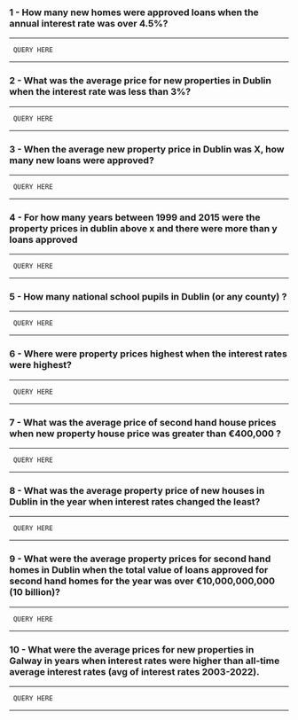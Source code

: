 ### 1 - How many new homes were approved loans when the annual interest rate was over 4.5%?

---

```
 QUERY HERE
```

---

### 2 - What was the average price for new properties in Dublin when the interest rate was less than 3%?

---

```
 QUERY HERE
```

---

### 3 - When the average new property price in Dublin was X, how many new loans were approved?

---

```
 QUERY HERE
```

---

### 4 - For how many years between 1999 and 2015 were the property prices in dublin above x and there were more than y loans approved  

---

```
 QUERY HERE
```

---

### 5 - How many national school pupils in Dublin (or any county) ? 

---

```
 QUERY HERE
```

---

### 6 - Where were property prices highest when the interest rates were highest? 

---

```
 QUERY HERE
```

---

### 7 - What was the average price of second hand house prices when new property house price was greater than €400,000 ?

---

```
 QUERY HERE
```

---

### 8 - What was the average property price of new houses in Dublin in the year when interest rates changed the least?

---

```
 QUERY HERE
```

---

### 9 - What were the average property prices for second hand homes in Dublin when the total value of loans approved for second hand homes for the year was over €10,000,000,000 (10 billion)? 


---

```
 QUERY HERE
```

---

### 10 - What were the average prices for new properties in Galway in years when interest rates were higher than all-time average interest rates (avg of interest rates 2003-2022). 

---

```
 QUERY HERE
```

---





